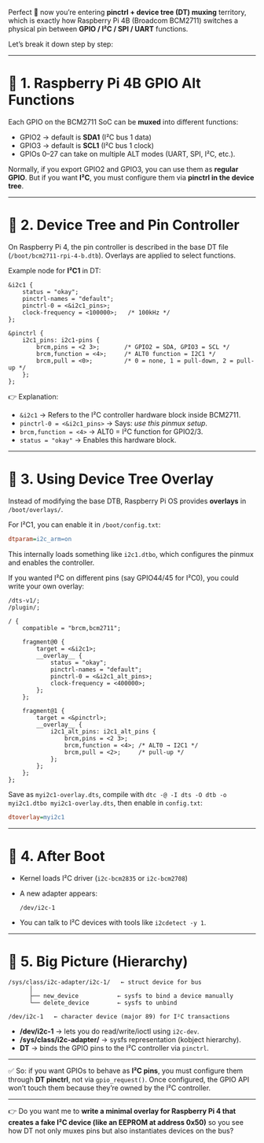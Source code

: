 Perfect 🚀 now you’re entering **pinctrl + device tree (DT) muxing** territory, which is exactly how Raspberry Pi 4B (Broadcom BCM2711) switches a physical pin between **GPIO / I²C / SPI / UART** functions.

Let’s break it down step by step:

---

# 🔹 1. Raspberry Pi 4B GPIO Alt Functions

Each GPIO on the BCM2711 SoC can be **muxed** into different functions:

* GPIO2  → default is **SDA1** (I²C bus 1 data)
* GPIO3  → default is **SCL1** (I²C bus 1 clock)
* GPIOs 0–27 can take on multiple ALT modes (UART, SPI, I²C, etc.).

Normally, if you export GPIO2 and GPIO3, you can use them as **regular GPIO**.
But if you want **I²C**, you must configure them via **pinctrl in the device tree**.

---

# 🔹 2. Device Tree and Pin Controller

On Raspberry Pi 4, the pin controller is described in the base DT file
(`/boot/bcm2711-rpi-4-b.dtb`). Overlays are applied to select functions.

Example node for **I²C1** in DT:

```dts
&i2c1 {
    status = "okay";
    pinctrl-names = "default";
    pinctrl-0 = <&i2c1_pins>;
    clock-frequency = <100000>;   /* 100kHz */
};

&pinctrl {
    i2c1_pins: i2c1-pins {
        brcm,pins = <2 3>;       /* GPIO2 = SDA, GPIO3 = SCL */
        brcm,function = <4>;     /* ALT0 function = I2C1 */
        brcm,pull = <0>;         /* 0 = none, 1 = pull-down, 2 = pull-up */
    };
};
```

👉 Explanation:

* `&i2c1` → Refers to the I²C controller hardware block inside BCM2711.
* `pinctrl-0 = <&i2c1_pins>` → Says: *use this pinmux setup*.
* `brcm,function = <4>` → ALT0 = I²C function for GPIO2/3.
* `status = "okay"` → Enables this hardware block.

---

# 🔹 3. Using Device Tree Overlay

Instead of modifying the base DTB, Raspberry Pi OS provides **overlays** in `/boot/overlays/`.

For I²C1, you can enable it in `/boot/config.txt`:

```ini
dtparam=i2c_arm=on
```

This internally loads something like `i2c1.dtbo`, which configures the pinmux and enables the controller.

If you wanted I²C on different pins (say GPIO44/45 for I²C0), you could write your own overlay:

```dts
/dts-v1/;
/plugin/;

/ {
    compatible = "brcm,bcm2711";

    fragment@0 {
        target = <&i2c1>;
        __overlay__ {
            status = "okay";
            pinctrl-names = "default";
            pinctrl-0 = <&i2c1_alt_pins>;
            clock-frequency = <400000>;
        };
    };

    fragment@1 {
        target = <&pinctrl>;
        __overlay__ {
            i2c1_alt_pins: i2c1_alt_pins {
                brcm,pins = <2 3>;
                brcm,function = <4>; /* ALT0 → I2C1 */
                brcm,pull = <2>;     /* pull-up */
            };
        };
    };
};
```

Save as `myi2c1-overlay.dts`, compile with `dtc -@ -I dts -O dtb -o myi2c1.dtbo myi2c1-overlay.dts`, then enable in `config.txt`:

```ini
dtoverlay=myi2c1
```

---

# 🔹 4. After Boot

* Kernel loads I²C driver (`i2c-bcm2835` or `i2c-bcm2708`)
* A new adapter appears:

  ```
  /dev/i2c-1
  ```
* You can talk to I²C devices with tools like `i2cdetect -y 1`.

---

# 🔹 5. Big Picture (Hierarchy)

```
/sys/class/i2c-adapter/i2c-1/   ← struct device for bus
      │
      ├── new_device           ← sysfs to bind a device manually
      └── delete_device        ← sysfs to unbind

/dev/i2c-1   ← character device (major 89) for I²C transactions
```

* **/dev/i2c-1** → lets you do read/write/ioctl using `i2c-dev`.
* **/sys/class/i2c-adapter/** → sysfs representation (kobject hierarchy).
* **DT** → binds the GPIO pins to the I²C controller via `pinctrl`.

---

✅ So: if you want GPIOs to behave as **I²C pins**, you must configure them through **DT pinctrl**, not via `gpio_request()`. Once configured, the GPIO API won’t touch them because they’re owned by the I²C controller.

---

👉 Do you want me to **write a minimal overlay for Raspberry Pi 4 that creates a fake I²C device (like an EEPROM at address 0x50)** so you see how DT not only muxes pins but also instantiates devices on the bus?
